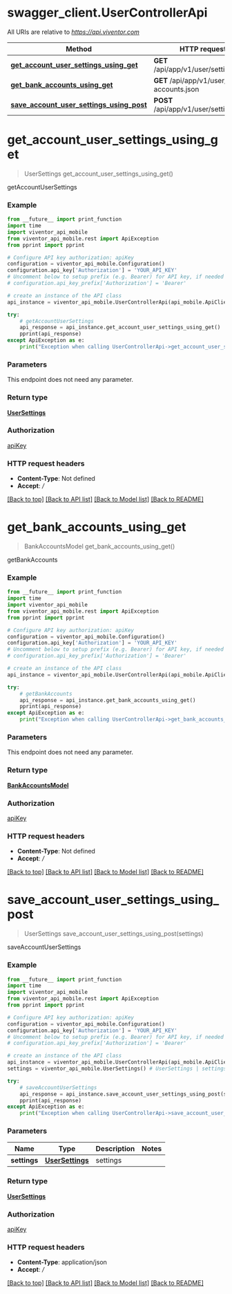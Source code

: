 # swagger_client.UserControllerApi

All URIs are relative to *https://api.viventor.com*

Method | HTTP request | Description
------------- | ------------- | -------------
[**get_account_user_settings_using_get**](UserControllerApi.md#get_account_user_settings_using_get) | **GET** /api/app/v1/user/settings.json | getAccountUserSettings
[**get_bank_accounts_using_get**](UserControllerApi.md#get_bank_accounts_using_get) | **GET** /api/app/v1/user/bank-accounts.json | getBankAccounts
[**save_account_user_settings_using_post**](UserControllerApi.md#save_account_user_settings_using_post) | **POST** /api/app/v1/user/settings.json | saveAccountUserSettings


# **get_account_user_settings_using_get**
> UserSettings get_account_user_settings_using_get()

getAccountUserSettings

### Example
```python
from __future__ import print_function
import time
import viventor_api_mobile
from viventor_api_mobile.rest import ApiException
from pprint import pprint

# Configure API key authorization: apiKey
configuration = viventor_api_mobile.Configuration()
configuration.api_key['Authorization'] = 'YOUR_API_KEY'
# Uncomment below to setup prefix (e.g. Bearer) for API key, if needed
# configuration.api_key_prefix['Authorization'] = 'Bearer'

# create an instance of the API class
api_instance = viventor_api_mobile.UserControllerApi(api_mobile.ApiClient(configuration))

try:
    # getAccountUserSettings
    api_response = api_instance.get_account_user_settings_using_get()
    pprint(api_response)
except ApiException as e:
    print("Exception when calling UserControllerApi->get_account_user_settings_using_get: %s\n" % e)
```

### Parameters
This endpoint does not need any parameter.

### Return type

[**UserSettings**](UserSettings.md)

### Authorization

[apiKey](../README.md#apiKey)

### HTTP request headers

 - **Content-Type**: Not defined
 - **Accept**: */*

[[Back to top]](#) [[Back to API list]](../README.md#documentation-for-api-endpoints) [[Back to Model list]](../README.md#documentation-for-models) [[Back to README]](../README.md)

# **get_bank_accounts_using_get**
> BankAccountsModel get_bank_accounts_using_get()

getBankAccounts

### Example
```python
from __future__ import print_function
import time
import viventor_api_mobile
from viventor_api_mobile.rest import ApiException
from pprint import pprint

# Configure API key authorization: apiKey
configuration = viventor_api_mobile.Configuration()
configuration.api_key['Authorization'] = 'YOUR_API_KEY'
# Uncomment below to setup prefix (e.g. Bearer) for API key, if needed
# configuration.api_key_prefix['Authorization'] = 'Bearer'

# create an instance of the API class
api_instance = viventor_api_mobile.UserControllerApi(api_mobile.ApiClient(configuration))

try:
    # getBankAccounts
    api_response = api_instance.get_bank_accounts_using_get()
    pprint(api_response)
except ApiException as e:
    print("Exception when calling UserControllerApi->get_bank_accounts_using_get: %s\n" % e)
```

### Parameters
This endpoint does not need any parameter.

### Return type

[**BankAccountsModel**](BankAccountsModel.md)

### Authorization

[apiKey](../README.md#apiKey)

### HTTP request headers

 - **Content-Type**: Not defined
 - **Accept**: */*

[[Back to top]](#) [[Back to API list]](../README.md#documentation-for-api-endpoints) [[Back to Model list]](../README.md#documentation-for-models) [[Back to README]](../README.md)

# **save_account_user_settings_using_post**
> UserSettings save_account_user_settings_using_post(settings)

saveAccountUserSettings

### Example
```python
from __future__ import print_function
import time
import viventor_api_mobile
from viventor_api_mobile.rest import ApiException
from pprint import pprint

# Configure API key authorization: apiKey
configuration = viventor_api_mobile.Configuration()
configuration.api_key['Authorization'] = 'YOUR_API_KEY'
# Uncomment below to setup prefix (e.g. Bearer) for API key, if needed
# configuration.api_key_prefix['Authorization'] = 'Bearer'

# create an instance of the API class
api_instance = viventor_api_mobile.UserControllerApi(api_mobile.ApiClient(configuration))
settings = viventor_api_mobile.UserSettings() # UserSettings | settings

try:
    # saveAccountUserSettings
    api_response = api_instance.save_account_user_settings_using_post(settings)
    pprint(api_response)
except ApiException as e:
    print("Exception when calling UserControllerApi->save_account_user_settings_using_post: %s\n" % e)
```

### Parameters

Name | Type | Description  | Notes
------------- | ------------- | ------------- | -------------
 **settings** | [**UserSettings**](UserSettings.md)| settings | 

### Return type

[**UserSettings**](UserSettings.md)

### Authorization

[apiKey](../README.md#apiKey)

### HTTP request headers

 - **Content-Type**: application/json
 - **Accept**: */*

[[Back to top]](#) [[Back to API list]](../README.md#documentation-for-api-endpoints) [[Back to Model list]](../README.md#documentation-for-models) [[Back to README]](../README.md)

